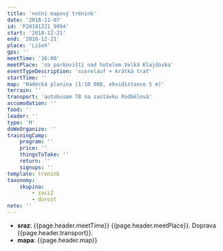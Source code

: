 ```yaml
---
title: 'noční mapový trénink'
date: '2018-11-07'
id: 'P20181221_9994'
start: '2018-12-21'
end: '2018-12-21'
place: 'Líšeň'
gps: ''
meetTime: '16:00'
meetPlace: 'na parkovišti nad hotelem Velká Klajdovka'
eventTypeDescription: 'scorelauf + krátká trať'
startTime: ''
map: 'Hádecká planina (1:10 000, ekvidistance 5 m)'
terrain: ''
transport: 'autobusem 78 na zastávku Podbělová'
accomodation: ''
food: ''
leader: ''
type: 'M'
doWeOrganize: ''
trainingCamp:
    program: ''
    price: ''
    thingsToTake: ''
    return: ''
    signups: ''
template: trenink
taxonomy:
    skupina:
        - zaci2
        - dorost
note: ''
---
```

* **sraz**: {{page.header.meetTime}} {{page.header.meetPlace}}. Doprava {{page.header.transport}}.
* **mapa**: {{page.header.map}}
